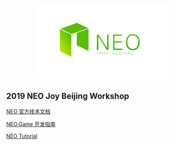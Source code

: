 <div align="center">  
<img src="./images/neo-logo.png" alt="NEO-Tutorial" height="200">
</div>

## 2019 NEO Joy Beijing Workshop

[NEO 官方技术文档](https://docs.neo.org/zh-cn/index.html)


[NEO.Game 开发指南](https://github.com/neo-ngd/NEO.Game-Developer-Guide)


[NEO Tutorial](https://neo-ngd.github.io/NEO-Tutorial/)

